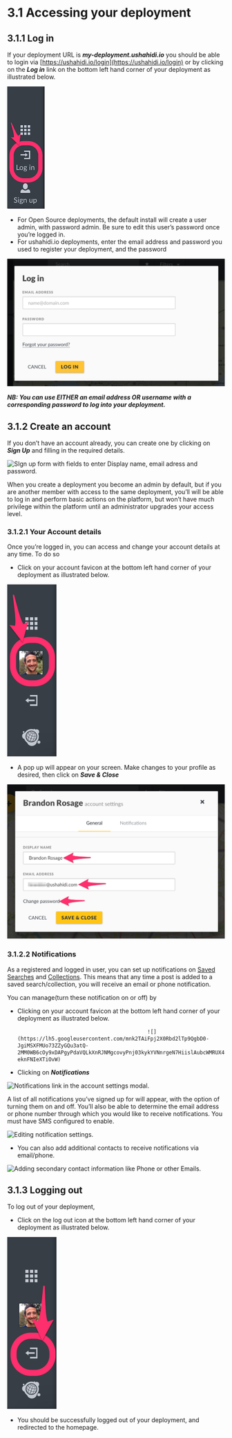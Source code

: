 # 3.1 Accessing your deployment

## 3.1.1 Log in <a id="3-1-1-log-in"></a>

If your deployment URL is _**my-deployment.ushahidi.io**_ you should be able to login via [https://ushahidi.io/login](https://ushahidi.io/login) or by clicking on the _**Log in**_  link on the bottom left hand corner of your deployment as illustrated below.

![](../.gitbook/assets/log_in.png)

* For Open Source deployments, the default install will create a user admin, with password admin. Be sure to edit this user’s password once you’re logged in.
* For ushahidi.io deployments, enter the email address and password you used to register your deployment, and the password

![Log in form. User is prompted to enter email and password.](../.gitbook/assets/screen_shot_2016-06-02_at_44245_p.png)

_**NB: You can use EITHER an email address OR username with a corresponding password to log into your deployment.**_

## 3.1.2 Create an account <a id="3-1-2-create-an-account"></a>

If you don’t have an account already, you can create one by clicking on _**Sign Up**_ and filling in the required details.

![SIgn up form with fields to enter Display name, email adress and password.](https://lh4.googleusercontent.com/Hg3QIlW0XrU9IWckErw0w1o5NcQftOXfvfiml0VBfO969o2MtLBA5QJqwxSRNdNv2jmVLheCGVD6p77wA6pST3943XtxAiQSSclzaV5X6MNMQhDPU21dezPomc8giu4LeGxE3glS)

When you create a deployment you become an admin by default, but if you are another member with access to the same deployment, you’ll will be able to log in and perform basic actions on the platform, but won’t have much privilege within the platform until an administrator upgrades your access level.

### 3.1.2.1 Your Account details <a id="3-1-2-1-your-account-details"></a>

Once you’re logged in, you can access and change your account details at any time. To do so

* Click on your account favicon at the bottom left hand corner of your deployment as illustrated below.

![](../.gitbook/assets/click_on_account.png)

* A pop up will appear on your screen. Make changes to your profile as desired, then click on _**Save & Close**_

![Form to edit account details](../.gitbook/assets/update_your_profile.png)

### 3.1.2.2 Notifications <a id="3-1-2-2-notifications"></a>

As a registered and logged in user, you can set up notifications on [Saved Searches](../7.-analysing-data-on-your-deployment/7.1-saved-searches.md) and [Collections](../7.-analysing-data-on-your-deployment/7.2-collections.md). This means that any time a post is added to a saved search/collection, you will receive an email or phone notification.

You can manage\(turn these notification on or off\) by

* Clicking on your account favicon at the bottom left hand corner of your deployment as illustrated below.

                                                ![](https://lh5.googleusercontent.com/mnk2TAiFpj2X0Rbd2lTp9QgbD0-JgiMSXFMUo73ZZyGQu3atQ-2MM0WB6cOy9xDAPgyPdaVQLkXnRJNMgcovyPnj03kykYVNnrgeN7HiislAubcWMRUX4tFTpP-eknFNIeXTiOvW)

* Clicking on _**Notifications**_

![Notifications link in the account settings modal.](https://lh6.googleusercontent.com/pPfK56y2-NVum3jGSDKeTm2ui9pUkFHk1byOBUu7ybbu8xhfeNF3-mFADMWNwcNzd3k_rh-rkY8YWRB_p1DF_UsNsAP1Z2Sui5s_shG55Ijg88paQNR3LV-785VnslTus2jNcQM5)

A list of all notifications you’ve signed up for will appear, with the option of turning them on and off. You’ll also be able to determine the email address or phone number through which you would like to receive notifications. You must have SMS configured to enable.

![Editing notification settings.](https://lh5.googleusercontent.com/XEPXy_Y1n7GkXCqH7ByV4xf6fbpDL5xs01Lo0x2nuS1ISGttikMLCLEjzGNm4J2sBR8B-ybsXGU4cYzSgyPll2JgOIdYftUIZLlej7DA34gLUAwFKpiMcySbbQtvqIPfL0oUk-sh)

* You can also add additional contacts to receive notifications via email/phone.

![Adding secondary contact information like Phone or other Emails.](https://lh6.googleusercontent.com/F8rr7j0ELQAS8f4wY3KdlTqkqIOconnQ6wWvtSsgcA8AD1FO9ON-Cnp7Zod_X5rCEIohyBRzRq8dMmd3m3HuJVZvnDZRut9Gu0zdBwkpQGTJ90Zi2eXarx-xVgacdHYdmDYn4-9A)

## 3.1.3 Logging out <a id="3-1-3-logging-out"></a>

To log out of your deployment,

* Click on the log out icon at the bottom left hand corner of your deployment as illustrated below.

![Log\_out.png](../.gitbook/assets/logout.png)

* You should be successfully logged out of your deployment, and redirected to the homepage.

